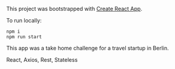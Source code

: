 This project was bootstrapped with [Create React App](https://github.com/facebookincubator/create-react-app).

To run locally: 
```
npm i
npm run start
```

This app was a take home challenge for a travel startup in Berlin.

React, Axios, Rest, Stateless
